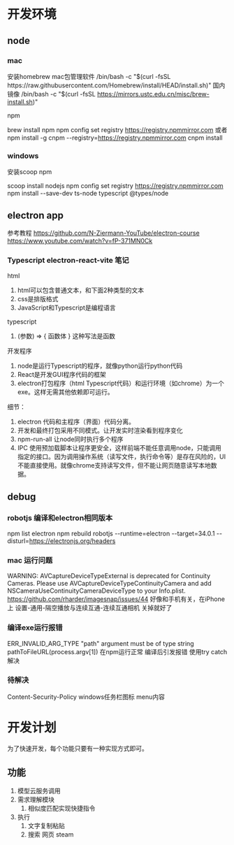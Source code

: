 # 开发环境
## node
### mac
安装homebrew mac包管理软件
/bin/bash -c "$(curl -fsSL https://raw.githubusercontent.com/Homebrew/install/HEAD/install.sh)"
国内镜像
/bin/bash -c "$(curl -fsSL https://mirrors.ustc.edu.cn/misc/brew-install.sh)"

npm

brew install npm
npm config set registry https://registry.npmmirror.com
或者
npm install -g cnpm --registry=https://registry.npmmirror.com
cnpm install

### windows
安装scoop
npm

scoop install nodejs
npm config set registry https://registry.npmmirror.com
npm install --save-dev ts-node typescript @types/node

## electron app
参考教程
https://github.com/N-Ziermann-YouTube/electron-course
https://www.youtube.com/watch?v=fP-371MN0Ck

### Typescript electron-react-vite 笔记

html
1. html可以包含普通文本，和下面2种类型的文本
2. css是排版格式
3. JavaScript和Typescript是编程语言

typescript
1. (参数) => { 函数体 } 这种写法是函数

开发程序
1. node是运行Typescript的程序，就像python运行python代码
2. React是开发GUI程序代码的框架
3. electron打包程序（html Typescript代码）和运行环境（如chrome）为一个exe。这样无需其他依赖即可运行。

细节：
1. electron 代码和主程序（界面）代码分离。
2. 开发和最终打包采用不同模式。让开发实时渲染看到程序变化
3. npm-run-all 让node同时执行多个程序
4. IPC 使用预加载脚本让程序更安全，这样前端不能任意调用node，只能调用指定的接口。因为调用操作系统（读写文件，执行命令等）是存在风险的，UI不能直接使用。就像chrome支持读写文件，但不能让网页随意读写本地数据。

## debug
### robotjs 编译和electron相同版本
npm list electron
npm rebuild robotjs --runtime=electron --target=34.0.1 --disturl=https://electronjs.org/headers

### mac 运行问题
WARNING: AVCaptureDeviceTypeExternal is deprecated for Continuity Cameras. Please use AVCaptureDeviceTypeContinuityCamera and add NSCameraUseContinuityCameraDeviceType to your Info.plist.
https://github.com/rharder/imagesnap/issues/44
好像和手机有关，在iPhone上 设置-通用-隔空播放与连续互通-连续互通相机 关掉就好了

### 编译exe运行报错
ERR_INVALID_ARG_TYPE "path" argument must be of type string
pathToFileURL(process.argv[1]) 在npm运行正常 编译后引发报错 使用try catch解决

### 待解决
Content-Security-Policy
windows任务栏图标
menu内容

# 开发计划

为了快速开发，每个功能只要有一种实现方式即可。

## 功能

1. 模型云服务调用
2. 需求理解模块
   1. 相似度匹配实现快捷指令
3. 执行
   1. 文字复制粘贴
   2. 搜索 网页 steam



